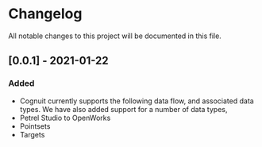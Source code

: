 # Changelog

All notable changes to this project will be documented in this file.

## [0.0.1] - 2021-01-22

### Added

- Cognuit currently supports the following data flow, and associated data types. We have also added support for a number of data types,
- Petrel Studio to OpenWorks
- Pointsets
- Targets

<!--
### Changed

- Fixed typos in Italian translation from [@lorenzo-arena](https://github.com/lorenzo-arena).
- Fixed typos in Indonesian translation from [@ekojs](https://github.com/ekojs).

### Removed

- Fixed typos in Italian translation from [@lorenzo-arena](https://github.com/lorenzo-arena).
- Fixed typos in Indonesian translation from [@ekojs](https://github.com/ekojs).
-->
